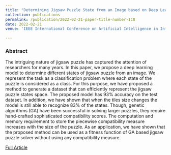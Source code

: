 ```yaml
---
title: "Determining Jigsaw Puzzle State from an Image based on Deep Learning"
collection: publications
permalink: /publication/2022-02-21-paper-title-number-IC8
date: 2022-02-21
venue: 'IEEE International Conference on Artificial Intelligence in Information and Communication (ICAIIC)'

---
```

<h3>Abstract</h3>
<p>The intriguing nature of jigsaw puzzle has
captured the attention of researchers for many years. In this
paper, we propose a deep learning model to determine different
states of jigsaw puzzle from an image. We represent the task as
a classification problem where each state of the puzzle is
considered as a class. For this purpose, we have proposed a
method to generate a dataset that can efficiently represent the
jigsaw puzzle states space. The proposed model has 93%
accuracy on the test dataset. In addition, we have shown that
when the tiles size changes the model is still able to recognize
83% of the states. Though, genetic algorithms (GA) have been
successful in solving larger puzzles, they require hand-crafted
sophisticated compatibility scores. The computation and
memory requirement to store the piecewise compatibility
measure increases with the size of the puzzle. As an application,
we have shown that the proposed method can be used as a fitness
function of GA based jigsaw puzzle solver without using any
compatibility measure.</p>

[Full Article](https://ieeexplore.ieee.org/document/9722672)